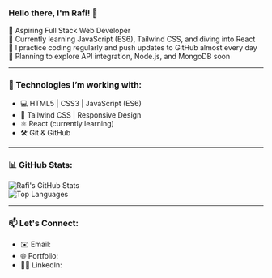 ### Hello there, I'm Rafi! 👋

🚀 Aspiring Full Stack Web Developer  
🎯 Currently learning JavaScript (ES6), Tailwind CSS, and diving into React  
📘 I practice coding regularly and push updates to GitHub almost every day  
🌱 Planning to explore API integration, Node.js, and MongoDB soon

---

### 🧰 Technologies I’m working with:
- 💻 HTML5 | CSS3 | JavaScript (ES6)
- 🎨 Tailwind CSS | Responsive Design
- ⚛️ React (currently learning)
- 🛠️ Git & GitHub

---
### 📊 GitHub Stats:

![Rafi's GitHub Stats](https://github-readme-stats.vercel.app/api?username=md-rafi-3&show_icons=true&theme=radical)  
![Top Languages](https://github-readme-stats.vercel.app/api/top-langs/?username=md-rafi-3&layout=compact&theme=radical)

---

### 📫 Let's Connect:
- ✉️ Email: 
- 🌐 Portfolio:
- 🧑‍💻 LinkedIn: 



